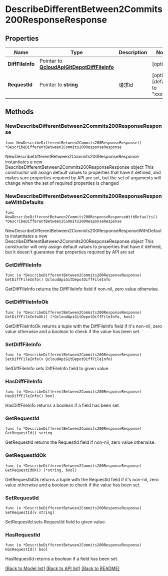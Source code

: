# DescribeDifferentBetween2Commits200ResponseResponse

## Properties

Name | Type | Description | Notes
------------ | ------------- | ------------- | -------------
**DiffFileInfo** | Pointer to [**QcloudApiGitDepotDiffFileInfo**](QcloudApiGitDepotDiffFileInfo.md) |  | [optional] 
**RequestId** | Pointer to **string** | 请求id | [optional] [default to "xxxxx"]

## Methods

### NewDescribeDifferentBetween2Commits200ResponseResponse

`func NewDescribeDifferentBetween2Commits200ResponseResponse() *DescribeDifferentBetween2Commits200ResponseResponse`

NewDescribeDifferentBetween2Commits200ResponseResponse instantiates a new DescribeDifferentBetween2Commits200ResponseResponse object
This constructor will assign default values to properties that have it defined,
and makes sure properties required by API are set, but the set of arguments
will change when the set of required properties is changed

### NewDescribeDifferentBetween2Commits200ResponseResponseWithDefaults

`func NewDescribeDifferentBetween2Commits200ResponseResponseWithDefaults() *DescribeDifferentBetween2Commits200ResponseResponse`

NewDescribeDifferentBetween2Commits200ResponseResponseWithDefaults instantiates a new DescribeDifferentBetween2Commits200ResponseResponse object
This constructor will only assign default values to properties that have it defined,
but it doesn't guarantee that properties required by API are set

### GetDiffFileInfo

`func (o *DescribeDifferentBetween2Commits200ResponseResponse) GetDiffFileInfo() QcloudApiGitDepotDiffFileInfo`

GetDiffFileInfo returns the DiffFileInfo field if non-nil, zero value otherwise.

### GetDiffFileInfoOk

`func (o *DescribeDifferentBetween2Commits200ResponseResponse) GetDiffFileInfoOk() (*QcloudApiGitDepotDiffFileInfo, bool)`

GetDiffFileInfoOk returns a tuple with the DiffFileInfo field if it's non-nil, zero value otherwise
and a boolean to check if the value has been set.

### SetDiffFileInfo

`func (o *DescribeDifferentBetween2Commits200ResponseResponse) SetDiffFileInfo(v QcloudApiGitDepotDiffFileInfo)`

SetDiffFileInfo sets DiffFileInfo field to given value.

### HasDiffFileInfo

`func (o *DescribeDifferentBetween2Commits200ResponseResponse) HasDiffFileInfo() bool`

HasDiffFileInfo returns a boolean if a field has been set.

### GetRequestId

`func (o *DescribeDifferentBetween2Commits200ResponseResponse) GetRequestId() string`

GetRequestId returns the RequestId field if non-nil, zero value otherwise.

### GetRequestIdOk

`func (o *DescribeDifferentBetween2Commits200ResponseResponse) GetRequestIdOk() (*string, bool)`

GetRequestIdOk returns a tuple with the RequestId field if it's non-nil, zero value otherwise
and a boolean to check if the value has been set.

### SetRequestId

`func (o *DescribeDifferentBetween2Commits200ResponseResponse) SetRequestId(v string)`

SetRequestId sets RequestId field to given value.

### HasRequestId

`func (o *DescribeDifferentBetween2Commits200ResponseResponse) HasRequestId() bool`

HasRequestId returns a boolean if a field has been set.


[[Back to Model list]](../README.md#documentation-for-models) [[Back to API list]](../README.md#documentation-for-api-endpoints) [[Back to README]](../README.md)


